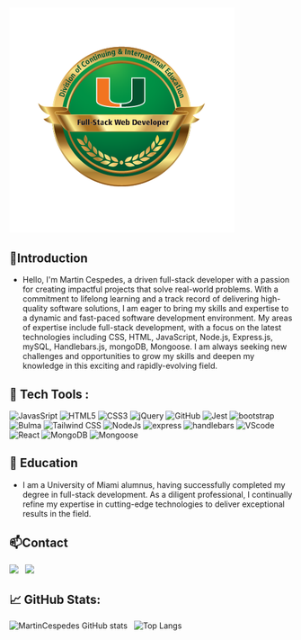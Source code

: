 ##

![Full-Stack-Certificate](./assets/ff122b2e-3449-4957-a41f-bef1a66419cf.png)

## 👋Introduction

- Hello, I'm Martin Cespedes, a driven full-stack developer with a passion for creating impactful projects that solve real-world problems. With a commitment to lifelong learning and a track record of delivering high-quality software solutions, I am eager to bring my skills and expertise to a dynamic and fast-paced software development environment. My areas of expertise include full-stack development, with a focus on the latest technologies including CSS, HTML, JavaScript, Node.js, Express.js, mySQL, Handlebars.js, mongoDB, Mongoose. I am always seeking new challenges and opportunities to grow my skills and deepen my knowledge in this exciting and rapidly-evolving field.

## 👀 Tech Tools :

<div style="margin: 1em 0;">
  <img src="https://cdn.jsdelivr.net/gh/devicons/devicon/icons/javascript/javascript-original.svg" alt="JavasSript" width="4%" />
  <img src="https://cdn.jsdelivr.net/gh/devicons/devicon/icons/html5/html5-original.svg" alt="HTML5" width="4%" />
  <img src="https://cdn.jsdelivr.net/gh/devicons/devicon/icons/css3/css3-original.svg" alt="CSS3" width="4%" />
  <img src="https://cdn.jsdelivr.net/gh/devicons/devicon/icons/jquery/jquery-plain-wordmark.svg" alt="jQuery" width="4%"/>
  <img src="https://cdn.jsdelivr.net/gh/devicons/devicon/icons/github/github-original.svg" alt="GitHub" width="4%" />
  <img src="https://cdn.jsdelivr.net/gh/devicons/devicon/icons/jest/jest-plain.svg" alt="Jest" width="4%" />
  <img src="https://cdn.jsdelivr.net/gh/devicons/devicon/icons/bootstrap/bootstrap-plain-wordmark.svg" alt="bootstrap" width="4%" />
  <img src="https://cdn.jsdelivr.net/gh/devicons/devicon/icons/bulma/bulma-plain.svg" alt="Bulma" width="4%" />
  <img src="https://cdn.jsdelivr.net/gh/devicons/devicon/icons/tailwindcss/tailwindcss-plain.svg" alt="Tailwind CSS" width="4%" />
  <img src="https://cdn.jsdelivr.net/gh/devicons/devicon/icons/nodejs/nodejs-original.svg" alt="NodeJs" width="4%" />
  <img src="https://cdn.jsdelivr.net/gh/devicons/devicon/icons/express/express-original-wordmark.svg" alt="express" width="4%"/>
  <img src="https://cdn.jsdelivr.net/gh/devicons/devicon/icons/handlebars/handlebars-original-wordmark.svg" alt="handlebars" width="4%" />
  <img src="https://cdn.jsdelivr.net/gh/devicons/devicon/icons/vscode/vscode-original-wordmark.svg" alt="VScode" width="4%" />
  <img src="https://cdn.jsdelivr.net/gh/devicons/devicon/icons/react/react-original.svg" alt="React" width="4%" />
  <img src="https://cdn.jsdelivr.net/gh/devicons/devicon/icons/mongodb/mongodb-original.svg" alt="MongoDB" width="4%" />
  <img src="https://mongoosejs.com/docs/images/mongoose5_62x30_transparent.png" alt="Mongoose" width="4%" />
</div>

## 🌱 Education

- I am a University of Miami alumnus, having successfully completed my degree in full-stack development. As a diligent professional, I continually refine my expertise in cutting-edge technologies to deliver exceptional results in the field.

## 📫Contact

<a href="mailto:martin_cespedes@aol.com"><img src="https://img.icons8.com/fluency/48/000000/mailing.png" width="4%"/></a> &nbsp; [<img src="https://img.icons8.com/color/48/000000/linkedin.png" width="4%"/>](https://www.linkedin.com/in/martin-cespedes-3741b4265/) &nbsp;

## 📈 GitHub Stats:

![MartinCespedes GitHub stats](https://github-readme-stats.vercel.app/api?username=MartinCespedes&count_private=true&show_icons=true&theme=tokyonight) &nbsp;
![Top Langs](https://github-readme-stats.vercel.app/api/top-langs/?username=MartinCespedes&theme=tokyonight)
